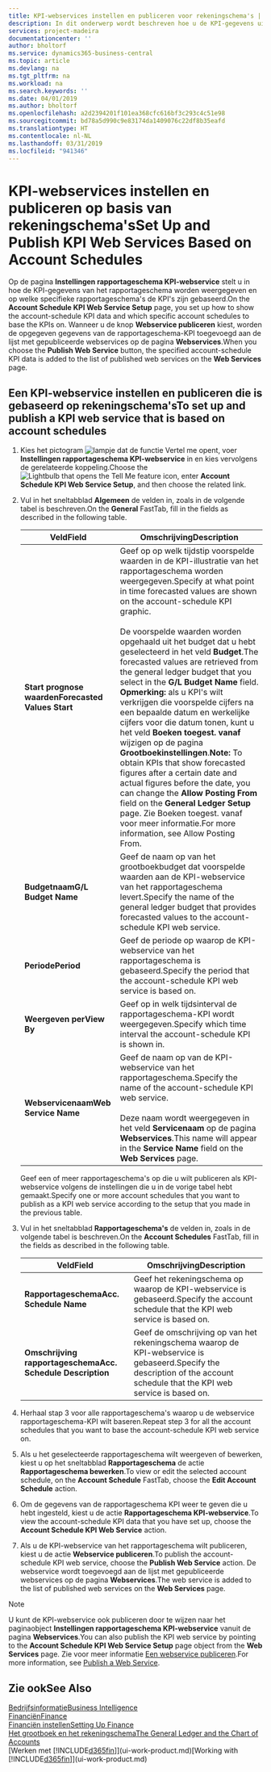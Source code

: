```yaml
---
title: KPI-webservices instellen en publiceren voor rekeningschema's | Microsoft Docs
description: In dit onderwerp wordt beschreven hoe u de KPI-gegevens uit het rapportageschema weergeeft op basis van specifieke rapportageschema's.
services: project-madeira
documentationcenter: ''
author: bholtorf
ms.service: dynamics365-business-central
ms.topic: article
ms.devlang: na
ms.tgt_pltfrm: na
ms.workload: na
ms.search.keywords: ''
ms.date: 04/01/2019
ms.author: bholtorf
ms.openlocfilehash: a2d2394201f101ea368cfc616bf3c293c4c51e98
ms.sourcegitcommit: bd78a5d990c9e83174da1409076c22df8b35eafd
ms.translationtype: HT
ms.contentlocale: nl-NL
ms.lasthandoff: 03/31/2019
ms.locfileid: "941346"
---
```

# <a name="set-up-and-publish-kpi-web-services-based-on-account-schedules"></a><span data-ttu-id="ced95-103">KPI-webservices instellen en publiceren op basis van rekeningschema's</span><span class="sxs-lookup"><span data-stu-id="ced95-103">Set Up and Publish KPI Web Services Based on Account Schedules</span></span>
<span data-ttu-id="ced95-104">Op de pagina **Instellingen rapportageschema KPI-webservice** stelt u in hoe de KPI-gegevens van het rapportageschema worden weergegeven en op welke specifieke rapportageschema's de KPI's zijn gebaseerd.</span><span class="sxs-lookup"><span data-stu-id="ced95-104">On the **Account Schedule KPI Web Service Setup** page, you set up how to show the account-schedule KPI data and which specific account schedules to base the KPIs on.</span></span> <span data-ttu-id="ced95-105">Wanneer u de knop **Webservice publiceren** kiest, worden de opgegeven gegevens van de rapportageschema-KPI toegevoegd aan de lijst met gepubliceerde webservices op de pagina **Webservices**.</span><span class="sxs-lookup"><span data-stu-id="ced95-105">When you choose the **Publish Web Service** button, the specified account-schedule KPI data is added to the list of published web services on the **Web Services** page.</span></span>  

## <a name="to-set-up-and-publish-a-kpi-web-service-that-is-based-on-account-schedules"></a><span data-ttu-id="ced95-106">Een KPI-webservice instellen en publiceren die is gebaseerd op rekeningschema's</span><span class="sxs-lookup"><span data-stu-id="ced95-106">To set up and publish a KPI web service that is based on account schedules</span></span>  
1.  <span data-ttu-id="ced95-107">Kies het pictogram ![lampje dat de functie Vertel me opent](media/ui-search/search_small.png "Vertel me wat u wilt doen"), voer **Instellingen rapportageschema KPI-webservice** in en kies vervolgens de gerelateerde koppeling.</span><span class="sxs-lookup"><span data-stu-id="ced95-107">Choose the ![Lightbulb that opens the Tell Me feature](media/ui-search/search_small.png "Tell me what you want to do") icon, enter **Account Schedule KPI Web Service Setup**, and then choose the related link.</span></span>  
2.  <span data-ttu-id="ced95-108">Vul in het sneltabblad **Algemeen** de velden in, zoals in de volgende tabel is beschreven.</span><span class="sxs-lookup"><span data-stu-id="ced95-108">On the **General** FastTab, fill in the fields as described in the following table.</span></span>  

    |<span data-ttu-id="ced95-109">Veld</span><span class="sxs-lookup"><span data-stu-id="ced95-109">Field</span></span>|<span data-ttu-id="ced95-110">Omschrijving</span><span class="sxs-lookup"><span data-stu-id="ced95-110">Description</span></span>|  
    |---------------------------------|---------------------------------------|  
    |<span data-ttu-id="ced95-111">**Start prognose waarden**</span><span class="sxs-lookup"><span data-stu-id="ced95-111">**Forecasted Values Start**</span></span>|<span data-ttu-id="ced95-112">Geef op op welk tijdstip voorspelde waarden in de KPI-illustratie van het rapportageschema worden weergegeven.</span><span class="sxs-lookup"><span data-stu-id="ced95-112">Specify at what point in time forecasted values are shown on the account-schedule KPI graphic.</span></span><br /><br /> <span data-ttu-id="ced95-113">De voorspelde waarden worden opgehaald uit het budget dat u hebt geselecteerd in het veld **Budget**.</span><span class="sxs-lookup"><span data-stu-id="ced95-113">The forecasted values are retrieved from the general ledger budget that you select in the **G/L Budget Name** field.</span></span> <span data-ttu-id="ced95-114">**Opmerking:** als u KPI's wilt verkrijgen die voorspelde cijfers na een bepaalde datum en werkelijke cijfers voor die datum tonen, kunt u het veld **Boeken toegest. vanaf** wijzigen op de pagina **Grootboekinstellingen**.</span><span class="sxs-lookup"><span data-stu-id="ced95-114">**Note:**  To obtain KPIs that show forecasted figures after a certain date and actual figures before the date, you can change the **Allow Posting From** field on the **General Ledger Setup** page.</span></span> <span data-ttu-id="ced95-115">Zie Boeken toegest. vanaf voor meer informatie.</span><span class="sxs-lookup"><span data-stu-id="ced95-115">For more information, see Allow Posting From.</span></span>|  
    |<span data-ttu-id="ced95-116">**Budgetnaam**</span><span class="sxs-lookup"><span data-stu-id="ced95-116">**G/L Budget Name**</span></span>|<span data-ttu-id="ced95-117">Geef de naam op van het grootboekbudget dat voorspelde waarden aan de KPI-webservice van het rapportageschema levert.</span><span class="sxs-lookup"><span data-stu-id="ced95-117">Specify the name of the general ledger budget that provides forecasted values to the account-schedule KPI web service.</span></span>|  
    |<span data-ttu-id="ced95-118">**Periode**</span><span class="sxs-lookup"><span data-stu-id="ced95-118">**Period**</span></span>|<span data-ttu-id="ced95-119">Geef de periode op waarop de KPI-webservice van het rapportageschema is gebaseerd.</span><span class="sxs-lookup"><span data-stu-id="ced95-119">Specify the period that the account-schedule KPI web service is based on.</span></span>|  
    |<span data-ttu-id="ced95-120">**Weergeven per**</span><span class="sxs-lookup"><span data-stu-id="ced95-120">**View By**</span></span>|<span data-ttu-id="ced95-121">Geef op in welk tijdsinterval de rapportageschema-KPI wordt weergegeven.</span><span class="sxs-lookup"><span data-stu-id="ced95-121">Specify which time interval the account-schedule KPI is shown in.</span></span>|  
    |<span data-ttu-id="ced95-122">**Webservicenaam**</span><span class="sxs-lookup"><span data-stu-id="ced95-122">**Web Service Name**</span></span>|<span data-ttu-id="ced95-123">Geef de naam op van de KPI-webservice van het rapportageschema.</span><span class="sxs-lookup"><span data-stu-id="ced95-123">Specify the name of the account-schedule KPI web service.</span></span><br /><br /> <span data-ttu-id="ced95-124">Deze naam wordt weergegeven in het veld **Servicenaam** op de pagina **Webservices**.</span><span class="sxs-lookup"><span data-stu-id="ced95-124">This name will appear in the **Service Name** field on the **Web Services** page.</span></span>|  

    <span data-ttu-id="ced95-125">Geef een of meer rapportageschema's op die u wilt publiceren als KPI-webservice volgens de instellingen die u in de vorige tabel hebt gemaakt.</span><span class="sxs-lookup"><span data-stu-id="ced95-125">Specify one or more account schedules that you want to publish as a KPI web service according to the setup that you made in the previous table.</span></span>  

3.  <span data-ttu-id="ced95-126">Vul in het sneltabblad **Rapportageschema's** de velden in, zoals in de volgende tabel is beschreven.</span><span class="sxs-lookup"><span data-stu-id="ced95-126">On the **Account Schedules** FastTab, fill in the fields as described in the following table.</span></span>  

    |<span data-ttu-id="ced95-127">Veld</span><span class="sxs-lookup"><span data-stu-id="ced95-127">Field</span></span>|<span data-ttu-id="ced95-128">Omschrijving</span><span class="sxs-lookup"><span data-stu-id="ced95-128">Description</span></span>|  
    |---------------------------------|---------------------------------------|  
    |<span data-ttu-id="ced95-129">**Rapportageschema**</span><span class="sxs-lookup"><span data-stu-id="ced95-129">**Acc. Schedule Name**</span></span>|<span data-ttu-id="ced95-130">Geef het rekeningschema op waarop de KPI-webservice is gebaseerd.</span><span class="sxs-lookup"><span data-stu-id="ced95-130">Specify the account schedule that the KPI web service is based on.</span></span>|  
    |<span data-ttu-id="ced95-131">**Omschrijving rapportageschema**</span><span class="sxs-lookup"><span data-stu-id="ced95-131">**Acc. Schedule Description**</span></span>|<span data-ttu-id="ced95-132">Geef de omschrijving op van het rekeningschema waarop de KPI-webservice is gebaseerd.</span><span class="sxs-lookup"><span data-stu-id="ced95-132">Specify the description of the account schedule that the KPI web service is based on.</span></span>|  

4.  <span data-ttu-id="ced95-133">Herhaal stap 3 voor alle rapportageschema's waarop u de webservice rapportageschema-KPI wilt baseren.</span><span class="sxs-lookup"><span data-stu-id="ced95-133">Repeat step 3 for all the account schedules that you want to base the account-schedule KPI web service on.</span></span>  
5.  <span data-ttu-id="ced95-134">Als u het geselecteerde rapportageschema wilt weergeven of bewerken, kiest u op het sneltabblad **Rapportageschema** de actie **Rapportageschema bewerken**.</span><span class="sxs-lookup"><span data-stu-id="ced95-134">To view or edit the selected account schedule, on the **Account Schedule** FastTab, choose the **Edit Account Schedule** action.</span></span>  
6.  <span data-ttu-id="ced95-135">Om de gegevens van de rapportageschema KPI weer te geven die u hebt ingesteld, kiest u de actie **Rapportageschema KPI-webservice**.</span><span class="sxs-lookup"><span data-stu-id="ced95-135">To view the account-schedule KPI data that you have set up, choose the **Account Schedule KPI Web Service** action.</span></span>  
7.  <span data-ttu-id="ced95-136">Als u de KPI-webservice van het rapportageschema wilt publiceren, kiest u de actie **Webservice publiceren**.</span><span class="sxs-lookup"><span data-stu-id="ced95-136">To publish the account-schedule KPI web service, choose the **Publish Web Service** action.</span></span> <span data-ttu-id="ced95-137">De webservice wordt toegevoegd aan de lijst met gepubliceerde webservices op de pagina **Webservices**.</span><span class="sxs-lookup"><span data-stu-id="ced95-137">The web service is added to the list of published web services on the **Web Services** page.</span></span>  

> [!NOTE]  
>  <span data-ttu-id="ced95-138">U kunt de KPI-webservice ook publiceren door te wijzen naar het paginaobject **Instellingen rapportageschema KPI-webservice** vanuit de pagina **Webservices**.</span><span class="sxs-lookup"><span data-stu-id="ced95-138">You can also publish the KPI web service by pointing to the **Account Schedule KPI Web Service Setup** page object from the **Web Services** page.</span></span> <span data-ttu-id="ced95-139">Zie voor meer informatie [Een webservice publiceren](across-how-publish-web-service.md).</span><span class="sxs-lookup"><span data-stu-id="ced95-139">For more information, see [Publish a Web Service](across-how-publish-web-service.md).</span></span>  

## <a name="see-also"></a><span data-ttu-id="ced95-140">Zie ook</span><span class="sxs-lookup"><span data-stu-id="ced95-140">See Also</span></span>  
[<span data-ttu-id="ced95-141">Bedrijfsinformatie</span><span class="sxs-lookup"><span data-stu-id="ced95-141">Business Intelligence</span></span>](bi.md)  
[<span data-ttu-id="ced95-142">Financiën</span><span class="sxs-lookup"><span data-stu-id="ced95-142">Finance</span></span>](finance.md)  
[<span data-ttu-id="ced95-143">Financiën instellen</span><span class="sxs-lookup"><span data-stu-id="ced95-143">Setting Up Finance</span></span>](finance-setup-finance.md)  
[<span data-ttu-id="ced95-144">Het grootboek en het rekeningschema</span><span class="sxs-lookup"><span data-stu-id="ced95-144">The General Ledger and the Chart of Accounts</span></span>](finance-general-ledger.md)  
<span data-ttu-id="ced95-145">[Werken met [!INCLUDE[d365fin](includes/d365fin_md.md)]](ui-work-product.md)</span><span class="sxs-lookup"><span data-stu-id="ced95-145">[Working with [!INCLUDE[d365fin](includes/d365fin_md.md)]](ui-work-product.md)</span></span>
